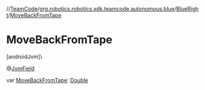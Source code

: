 //[TeamCode](../../../index.md)/[org.robotics.robotics.xdk.teamcode.autonomous.blue](../index.md)/[BlueRight](index.md)/[MoveBackFromTape](-move-back-from-tape.md)

# MoveBackFromTape

[androidJvm]\

@[JvmField](https://kotlinlang.org/api/latest/jvm/stdlib/kotlin.jvm/-jvm-field/index.html)

var [MoveBackFromTape](-move-back-from-tape.md): [Double](https://kotlinlang.org/api/latest/jvm/stdlib/kotlin/-double/index.html)
